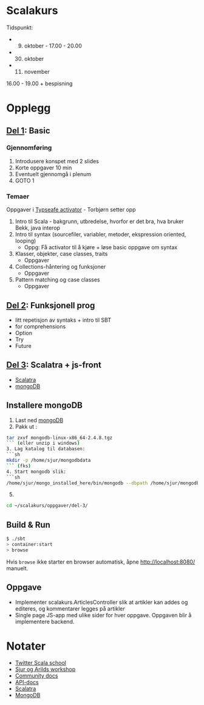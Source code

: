 Scalakurs
=========

Tidspunkt:
* 9.  oktober - 17.00 - 20.00
* 30. oktober
* 11. november

16.00 - 19.00 + bespisning

Opplegg
=======
  
## [Del 1](oppgaver/del-1): Basic

### Gjennomføring
1. Introdusere konspet med 2 slides
2. Korte oppgaver 10 min
3. Eventuelt gjennomgå i plenum
4. GOTO 1

### Temaer
Oppgaver i [Typseafe activator](http://typesafe.com/platform/getstarted) - Torbjørn setter opp

1. Intro til Scala - bakgrunn, utbredelse, hvorfor er det bra, hva bruker Bekk, java interop
2. Intro til syntax (sourcefiler, variabler, metoder, ekspression oriented, looping)
   * Oppg: Få activator til å kjøre + løse basic oppgave om syntax
4. Klasser, objekter, case classes, traits
   * Oppgaver
5. Collections-håntering og funksjoner
   * Oppgaver
6. Pattern matching og case classes
   * Oppgaver

## [Del 2](oppgaver/del-2): Funksjonell prog
* litt repetisjon av syntaks + intro til SBT
* for comprehensions
* Option
* Try
* Future

## [Del 3](oppgaver/del-3): Scalatra + js-front
* [Scalatra](http://www.scalatra.org/)
* [mongoDB](http://http://www.mongodb.org/)

## Installere mongoDB
1. Last ned [mongoDB](http://http://www.mongodb.org/downloads)
2. Pakk ut : 
```sh
tar zxvf mongodb-linux-x86_64-2.4.8.tgz
``` (eller unzip i windows)
3. Lag katalog til databasen: 
```sh
mkdir -p /home/sjur/mongodbdata
``` (fks)
4. Start mongodb slik: 
```sh
/home/sjur/mongo_installed_here/bin/mongodb --dbpath /home/sjur/mongodbdata
```
5. 
```sh
cd ~/scalakurs/oppgaver/del-3/
```

## Build & Run ##

```sh
$ ./sbt
> container:start
> browse
```

Hvis `browse` ikke starter en browser automatisk, åpne [http://localhost:8080/](http://localhost:8080/) manuelt.

## Oppgave
* Implementer scalakurs.ArticlesController slik at artikler kan addes og editeres, og kommentarer legges på artikler
* Single page JS-app med ulike sider for hver oppgave. Oppgaven blir å implementere backend.

Notater
=======
* [Twitter Scala school](http://twitter.github.io/scala_school/)
* [Sjur og Arilds workshop](https://github.com/arild/scala-workshop)
* [Community docs](http://docs.scala-lang.org/index.html)
* [API-docs](http://www.scala-lang.org/api/current/#package)
* [Scalatra](http://www.scalatra.org/)
* [MongoDB](http://http://www.mongodb.org/)
